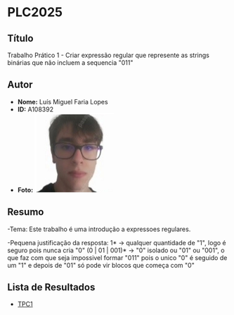 # PLC2025

## Título
Trabalho Prático 1 - Criar expressão regular que represente as strings binárias que não incluem a sequencia "011"

## Autor
- **Nome:** Luís Miguel Faria Lopes  
- **ID:** A108392  
- **Foto:** ![Foto](foto_Luis.png)

## Resumo
-Tema: Este trabalho é uma introdução a expressoes regulares.

-Pequena justificação da resposta: 1* -> qualquer quantidade de "1", logo é seguro pois nunca cria "0"
                                   (0 | 01 | 001)* -> "0" isolado ou "01" ou "001", o que faz com que seja
impossivel formar "011" pois o unico "0" é seguido de um "1" e depois de "01" só pode vir blocos que começa com "0"


## Lista de Resultados
- [TPC1](Tpc1.jpg)  






